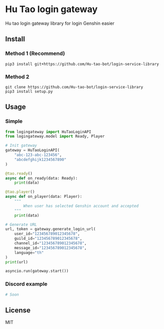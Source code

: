 # Hu Tao login gateway
Hu tao login gateway library for login Genshin easier

## Install
### Method 1 (Recommend)
```
pip3 install git+https://github.com/Hu-tao-bot/login-service-library
```
### Method 2
```
git clone https://github.com/Hu-tao-bot/login-service-library
pip3 install setup.py
```

## Usage
### Simple
```py
from logingateway import HuTaoLoginAPI
from logingateway.model import Ready, Player

# Init gateway
gateway = HuTaoLoginAPI(
    "abc-123-abc-123456",
    "abcdefghijk1234567890"
)

@tao.ready()
async def on_ready(data: Ready):
    print(data)

@tao.player()
async def on_player(data: Player):
    """
        When user has selected Genshin account and accepted
    """
    print(data)

# Generate URL
url, token = gateway.generate_login_url(
    user_id="123456789012345678",
    guild_id="123456789012345678",
    channel_id="123456789012345678",
    message_id="123456789012345678",
    language="th"
)
print(url)

asyncio.run(gateway.start())
```

### Discord example
```py
# Soon
```

## License 
MIT